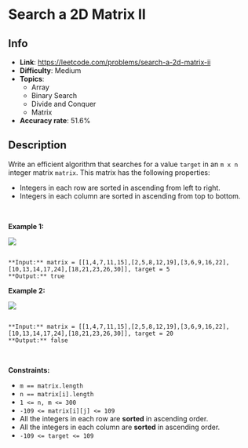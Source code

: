 # Search a 2D Matrix II

## Info  
- **Link**: https://leetcode.com/problems/search-a-2d-matrix-ii
- **Difficulty**: Medium  
- **Topics**:   
    - Array
    - Binary Search
    - Divide and Conquer
    - Matrix
- **Accuracy rate**: 51.6%  

## Description  
    
Write an efficient algorithm that searches for a value `target` in an `m x n` integer matrix `matrix`. This matrix has the following properties:


* Integers in each row are sorted in ascending from left to right.
* Integers in each column are sorted in ascending from top to bottom.


 


**Example 1:**


![](https://assets.leetcode.com/uploads/2020/11/24/searchgrid2.jpg)

```

**Input:** matrix = [[1,4,7,11,15],[2,5,8,12,19],[3,6,9,16,22],[10,13,14,17,24],[18,21,23,26,30]], target = 5
**Output:** true

```

**Example 2:**


![](https://assets.leetcode.com/uploads/2020/11/24/searchgrid.jpg)

```

**Input:** matrix = [[1,4,7,11,15],[2,5,8,12,19],[3,6,9,16,22],[10,13,14,17,24],[18,21,23,26,30]], target = 20
**Output:** false

```

 


**Constraints:**


* `m == matrix.length`
* `n == matrix[i].length`
* `1 <= n, m <= 300`
* `-109 <= matrix[i][j] <= 109`
* All the integers in each row are **sorted** in ascending order.
* All the integers in each column are **sorted** in ascending order.
* `-109 <= target <= 109`


  
    